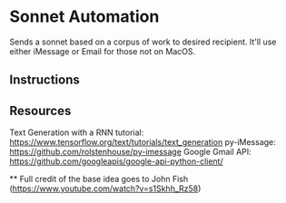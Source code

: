 # Sonnet Automation

Sends a sonnet based on a corpus of work to desired recipient. It'll use either iMessage or Email for those not on MacOS.

## Instructions


## Resources

Text Generation with a RNN tutorial: https://www.tensorflow.org/text/tutorials/text_generation
py-iMessage: https://github.com/rolstenhouse/py-imessage
Google Gmail API: https://github.com/googleapis/google-api-python-client/


** Full credit of the base idea goes to John Fish (https://www.youtube.com/watch?v=s1Skhh_Rz58)
